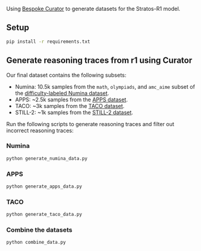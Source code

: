 Using [Bespoke Curator](https://github.com/bespokelabsai/curator) to generate datasets for the Stratos-R1 model.

## Setup

```bash
pip install -r requirements.txt
```

## Generate reasoning traces from r1 using Curator

Our final dataset contains the following subsets:

* Numina: 10.5k samples from the `math`, `olympiads`, and `amc_aime` subset of the [difficulty-labeled Numina dataset](https://huggingface.co/datasets/NovaSky-AI/labeled_numina_difficulty_162K).
* APPS: ~2.5k samples from the [APPS dataset](https://huggingface.co/datasets/codeparrot/apps).
* TACO: ~3k samples from the [TACO dataset](https://huggingface.co/datasets/BAAI/TACO).
* STILL-2: ~1k samples from the [STILL-2 dataset](https://huggingface.co/datasets/RUC-AIBOX/long_form_thought_data_5k).

Run the following scripts to generate reasoning traces and filter out incorrect reasoning traces:

### Numina

```bash
python generate_numina_data.py
```

### APPS

```bash
python generate_apps_data.py
```

### TACO

```bash
python generate_taco_data.py
```

### Combine the datasets

```bash
python combine_data.py
```
